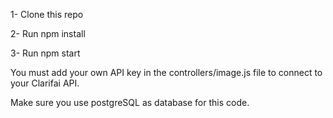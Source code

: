 1- Clone this repo

2- Run npm install

3- Run npm start

You must add your own API key in the controllers/image.js file to connect to your Clarifai API.

Make sure you use postgreSQL as database for this code.
